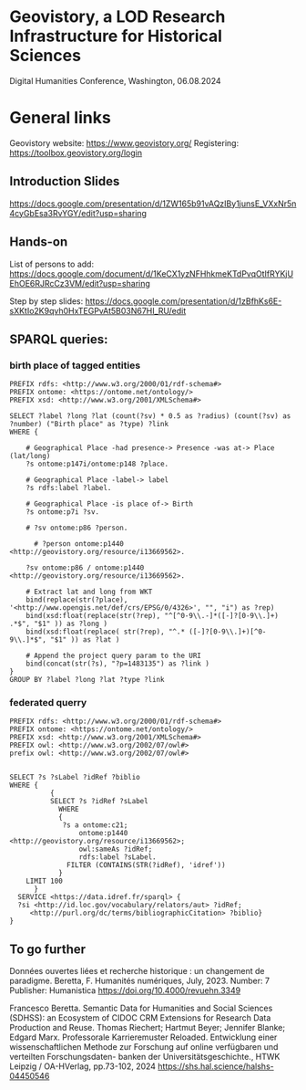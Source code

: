 # Geovistory, a LOD Research Infrastructure for Historical Sciences

Digital Humanities Conference, Washington, 06.08.2024

# General links

Geovistory website: <https://www.geovistory.org/>
Registering: <https://toolbox.geovistory.org/login>

## Introduction Slides

<https://docs.google.com/presentation/d/1ZW165b91vAQzIBy1junsE_VXxNr5n4cyGbEsa3RvYGY/edit?usp=sharing>

## Hands-on

List of persons to add:
<https://docs.google.com/document/d/1KeCX1yzNFHhkmeKTdPvqOtIfRYKjUEhOE6RJRcCz3VM/edit?usp=sharing>

Step by step slides:
<https://docs.google.com/presentation/d/1zBfhKs6E-sXKtIo2K9qvh0HxTEGPvAt5B03N67HI_RU/edit>

## SPARQL queries:

### birth place of tagged entities

```
PREFIX rdfs: <http://www.w3.org/2000/01/rdf-schema#>
PREFIX ontome: <https://ontome.net/ontology/>
PREFIX xsd: <http://www.w3.org/2001/XMLSchema#>

SELECT ?label ?long ?lat (count(?sv) * 0.5 as ?radius) (count(?sv) as ?number) ("Birth place" as ?type) ?link
WHERE {

    # Geographical Place -had presence-> Presence -was at-> Place (lat/long)
    ?s ontome:p147i/ontome:p148 ?place.

    # Geographical Place -label-> label
    ?s rdfs:label ?label.

    # Geographical Place -is place of-> Birth
    ?s ontome:p7i ?sv.
  
    # ?sv ontome:p86 ?person.
  
      # ?person ontome:p1440 <http://geovistory.org/resource/i13669562>.
  
    ?sv ontome:p86 / ontome:p1440 <http://geovistory.org/resource/i13669562>.

    # Extract lat and long from WKT
    bind(replace(str(?place), '<http://www.opengis.net/def/crs/EPSG/0/4326>', "", "i") as ?rep)
    bind(xsd:float(replace(str(?rep), "^[^0-9\\.-]*([-]?[0-9\\.]+) .*$", "$1" )) as ?long )
    bind(xsd:float(replace( str(?rep), "^.* ([-]?[0-9\\.]+)[^0-9\\.]*$", "$1" )) as ?lat )

    # Append the project query param to the URI
    bind(concat(str(?s), "?p=1483135") as ?link )
}
GROUP BY ?label ?long ?lat ?type ?link
```

### federated querry
```
PREFIX rdfs: <http://www.w3.org/2000/01/rdf-schema#>
PREFIX ontome: <https://ontome.net/ontology/>
PREFIX xsd: <http://www.w3.org/2001/XMLSchema#>
PREFIX owl: <http://www.w3.org/2002/07/owl#>
prefix owl: <http://www.w3.org/2002/07/owl#>


SELECT ?s ?sLabel ?idRef ?biblio
WHERE {
          {
          SELECT ?s ?idRef ?sLabel
            WHERE 
            {
             ?s a ontome:c21;
                 ontome:p1440 <http://geovistory.org/resource/i13669562>;
                 owl:sameAs ?idRef;
                 rdfs:label ?sLabel.
              FILTER (CONTAINS(STR(?idRef), 'idref')) 
            }
    LIMIT 100
      }
  SERVICE <https://data.idref.fr/sparql> {
  ?si <http://id.loc.gov/vocabulary/relators/aut> ?idRef;
     <http://purl.org/dc/terms/bibliographicCitation> ?biblio} 
}
```

## To go further

Données ouvertes liées et recherche historique : un changement de paradigme. Beretta, F. Humanités numériques, July, 2023. Number: 7 Publisher: Humanistica <https://doi.org/10.4000/revuehn.3349>

Francesco Beretta. Semantic Data for Humanities and Social Sciences (SDHSS): an Ecosystem of CIDOC CRM Extensions for Research Data Production and Reuse. Thomas Riechert; Hartmut Beyer; Jennifer Blanke; Edgard Marx. Professorale Karrieremuster Reloaded. Entwicklung einer wissenschaftlichen Methode zur Forschung auf online verfügbaren und verteilten Forschungsdaten- banken der Universitätsgeschichte., HTWK Leipzig / OA-HVerlag, pp.73-102, 2024 <https://shs.hal.science/halshs-04450546>

